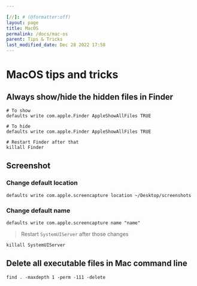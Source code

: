 ```yaml
---

[//]: # (@formatter:off)
layout: page
title: MacOS
permalink: /docs/mac-os
parent: Tips & Tricks
last_modified_date: Dec 28 2022 17:58
---
```


[//]: # (@formatter:on)

# MacOS tips and tricks

## Always show/hide the hidden files in Finder

```shell
# To show
defaults write com.apple.Finder AppleShowAllFiles TRUE

# To hide
defaults write com.apple.Finder AppleShowAllFiles TRUE

# Restart Finder after that
killall Finder
```

## Screenshot

### Change default location

```shell
defaults write com.apple.screencapture location ~/Desktop/screenshots
```

### Change default name

```shell
defaults write com.apple.screencapture name "name"
```

> Restart `SystemUIServer` after those changes

```shell
killall SystemUIServer
```

## Delete all executable files in Mac command line

```shell
find . -maxdepth 1 -perm -111 -delete
```